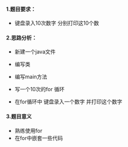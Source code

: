 #### 1.题目要求：

- 键盘录入10次数字 分别打印这10个数

  

  





#### 2.思路分析：

- 新建一个java文件

- 编写类

- 编写main方法

- 写一个10次的for 循环

- 在for循环中 键盘录入一个数字 并打印这个数字

  

  




#### 3.题目意义

- 熟练使用for
- 在for中嵌套一些代码 
